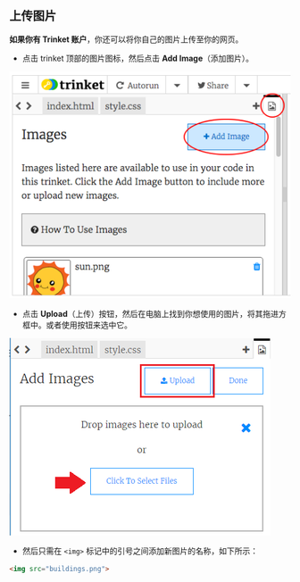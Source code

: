 ## 上传图片

**如果你有 Trinket 账户**，你还可以将你自己的图片上传至你的网页。

+ 点击 trinket 顶部的图片图标，然后点击 **Add Image**（添加图片）。

![screenshot](images/story-upload.png)

+ 点击 **Upload**（上传）按钮，然后在电脑上找到你想使用的图片，将其拖进方框中。或者使用按钮来选中它。

![Upload](images/upload-image.png)

+ 然后只需在 `<img>` 标记中的引号之间添加新图片的名称，如下所示：

```html
<img src="buildings.png">
```
